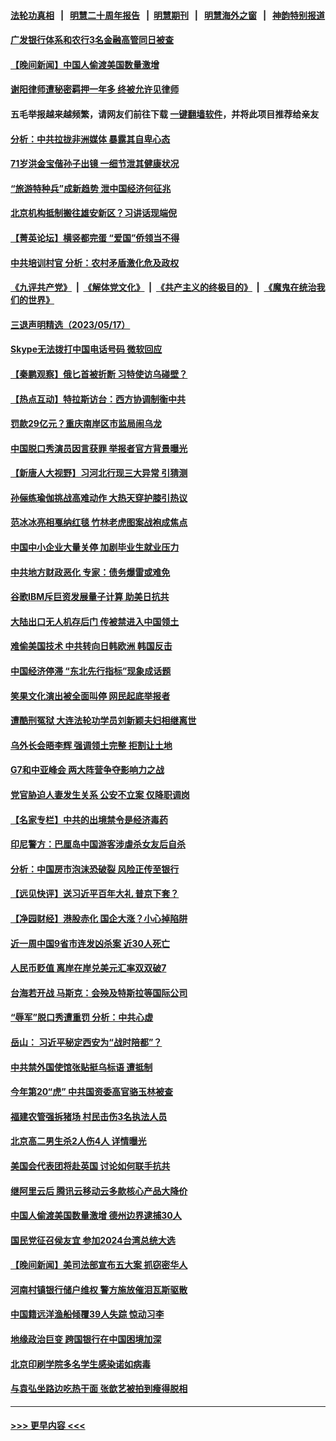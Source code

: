 #### [法轮功真相](https://github.com/gfw-breaker/truth/blob/master/README.md?t=0) &nbsp;&nbsp;|&nbsp;&nbsp; [明慧二十周年报告](https://github.com/gfw-breaker/mh-reports/blob/master/README.md?t=0) &nbsp;&nbsp;|&nbsp;&nbsp;[明慧期刊](https://github.com/gfw-breaker/mh-qikan) &nbsp;&nbsp;|&nbsp;&nbsp; [明慧海外之窗](https://github.com/gfw-breaker/mh-news/blob/master/README.md?t=0) &nbsp;&nbsp;|&nbsp;&nbsp; [神韵特别报道](https://github.com/gfw-breaker/mh-news/blob/master/shenyun.md?t=0)
#### [广发银行体系和农行3名金融高管同日被查](../pages/nsc413/n13999506.md?t=05181843) 
#### [【晚间新闻】中国人偷渡美国数量激增](../pages/nsc413/n13999511.md?t=05181843) 
#### [谢阳律师遭秘密羁押一年多 终被允许见律师](../pages/nsc413/n13999419.md?t=05181843) 
#### 五毛举报越来越频繁，请网友们前往下载 [一键翻墙软件](https://github.com/gfw-breaker/ssr-accounts)，并将此项目推荐给亲友
#### [分析：中共拉拢非洲媒体 暴露其自卑心态](../pages/nsc413/n13999339.md?t=05181843) 
#### [71岁洪金宝偕孙子出镜 一细节泄其健康状况](../pages/nsc413/n13999223.md?t=05181843) 
#### [“旅游特种兵”成新趋势 泄中国经济何征兆](../pages/nsc413/n13999308.md?t=05181843) 
#### [北京机构抵制搬往雄安新区？习讲话现端倪](../pages/nsc413/n13999284.md?t=05181843) 
#### [【菁英论坛】横竖都完蛋 “爱国”侨领当不得](../pages/nsc413/n13999230.md?t=05181843) 
#### [中共培训村官 分析：农村矛盾激化危及政权](../pages/nsc413/n13999293.md?t=05181843) 
#### [《九评共产党》](https://github.com/begood0513/9ping.md/blob/master/README.md) &nbsp;|&nbsp; [《解体党文化》](../../../../jtdwh.md/blob/master/README.md)  &nbsp;|&nbsp; [《共产主义的终极目的》](../../../../gczydzjmd.md/blob/master/README.md) &nbsp;|&nbsp; [《魔鬼在统治我们的世界》](../../../../mgztzwmdsj.md/blob/master/README.md) 
#### [三退声明精选（2023/05/17）](../pages/nsc413/n13999312.md?t=05181843) 
#### [Skype无法拨打中国电话号码 微软回应](../pages/nsc413/n13999239.md?t=05181843) 
#### [【秦鹏观察】俄匕首被折断 习特使访乌碰壁？](../pages/nsc413/n13999215.md?t=05181843) 
#### [【热点互动】特拉斯访台：西方协调制衡中共](../pages/nsc413/n13999124.md?t=05181843) 
#### [罚款29亿元？重庆南岸区市监局闹乌龙](../pages/nsc413/n13999172.md?t=05181843) 
#### [中国脱口秀演员因言获罪 举报者官方背景曝光](../pages/nsc413/n13999157.md?t=05181843) 
#### [【新唐人大视野】习河北行现三大异常 引猜测](../pages/nsc413/n13999042.md?t=05181843) 
#### [孙俪练瑜伽挑战高难动作 大热天穿护膝引热议](../pages/nsc413/n13999073.md?t=05181843) 
#### [范冰冰亮相戛纳红毯 竹林老虎图案战袍成焦点](../pages/nsc413/n13999136.md?t=05181843) 
#### [中国中小企业大量关停 加剧毕业生就业压力](../pages/nsc413/n13999160.md?t=05181843) 
#### [中共地方财政恶化 专家：债务爆雷或难免](../pages/nsc413/n13999142.md?t=05181843) 
#### [谷歌IBM斥巨资发展量子计算 助美日抗共](../pages/nsc413/n13999101.md?t=05181843) 
#### [大陆出口无人机存后门 传被禁进入中国领土](../pages/nsc413/n13999109.md?t=05181843) 
#### [难偷美国技术 中共转向日韩欧洲 韩国反击](../pages/nsc413/n13999113.md?t=05181843) 
#### [中国经济停滞 “东北先行指标”现象成话题](../pages/nsc413/n13999085.md?t=05181843) 
#### [笑果文化演出被全面叫停 网民起底举报者](../pages/nsc413/n13999007.md?t=05181843) 
#### [遭酷刑冤狱 大连法轮功学员刘新颖夫妇相继离世](../pages/nsc413/n13998111.md?t=05181843) 
#### [乌外长会晤李辉 强调领土完整 拒割让土地](../pages/nsc413/n13999046.md?t=05181843) 
#### [G7和中亚峰会 两大阵营争夺影响力之战](../pages/nsc413/n13999040.md?t=05181843) 
#### [党官胁迫人妻发生关系 公安不立案 仅降职调岗](../pages/nsc413/n13998808.md?t=05181843) 
#### [【名家专栏】中共的出境禁令是经济毒药](../pages/nsc413/n13995832.md?t=05181843) 
#### [印尼警方：巴厘岛中国游客涉虐杀女友后自杀](../pages/nsc413/n13998995.md?t=05181843) 
#### [分析：中国房市泡沫恐破裂 风险正传至银行](../pages/nsc413/n13999062.md?t=05181843) 
#### [【远见快评】送习近平百年大礼 普京下套？](../pages/nsc413/n13998911.md?t=05181843) 
#### [【净园财经】港股赤化 国企大涨？小心掉陷阱](../pages/nsc413/n13998937.md?t=05181843) 
#### [近一周中国9省市连发凶杀案 近30人死亡](../pages/nsc413/n13998998.md?t=05181843) 
#### [人民币贬值 离岸在岸兑美元汇率双双破7](../pages/nsc413/n13998869.md?t=05181843) 
#### [台海若开战 马斯克：会殃及特斯拉等国际公司](../pages/nsc413/n13998957.md?t=05181843) 
#### [“辱军”脱口秀遭重罚 分析：中共心虚](../pages/nsc413/n13998728.md?t=05181843) 
#### [岳山： 习近平秘定西安为“战时陪都”？](../pages/nsc413/n13998244.md?t=05181843) 
#### [中共禁外国使馆张贴挺乌标语 遭抵制](../pages/nsc413/n13998907.md?t=05181843) 
#### [今年第20“虎” 中共国资委高官骆玉林被查](../pages/nsc413/n13998850.md?t=05181843) 
#### [福建农管强拆猪场 村民击伤3名执法人员](../pages/nsc413/n13998827.md?t=05181843) 
#### [北京高二男生杀2人伤4人 详情曝光](../pages/nsc413/n13998828.md?t=05181843) 
#### [美国会代表团将赴英国 讨论如何联手抗共](../pages/nsc413/n13998840.md?t=05181843) 
#### [继阿里云后 腾讯云移动云多款核心产品大降价](../pages/nsc413/n13998806.md?t=05181843) 
#### [中国人偷渡美国数量激增 德州边界逮捕30人](../pages/nsc413/n13998810.md?t=05181843) 
#### [国民党征召侯友宜 参加2024台湾总统大选](../pages/nsc413/n13998622.md?t=05181843) 
#### [【晚间新闻】美司法部宣布五大案 抓窃密华人](../pages/nsc413/n13998792.md?t=05181843) 
#### [河南村镇银行储户维权 警方施放催泪瓦斯驱散](../pages/nsc413/n13998750.md?t=05181843) 
#### [中国籍远洋渔船倾覆39人失踪 惊动习李](../pages/nsc413/n13998726.md?t=05181843) 
#### [地缘政治巨变 跨国银行在中国困境加深](../pages/nsc413/n13998642.md?t=05181843) 
#### [北京印刷学院多名学生感染诺如病毒](../pages/nsc413/n13998633.md?t=05181843) 
#### [与袁弘坐路边吃热干面 张歆艺被拍到瘦得脱相](../pages/nsc413/n13998430.md?t=05181843) 

----
#### [ >>> 更早内容 <<< ](../indexes/nsc413-earlier.md)

